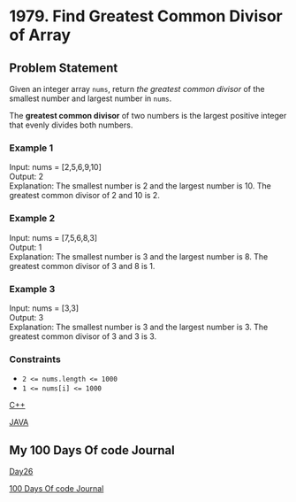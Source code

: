 # 1979. Find Greatest Common Divisor of Array

## Problem Statement

Given an integer array `nums`, return *the greatest common divisor* of the smallest number and largest number in `nums`.

The **greatest common divisor** of two numbers is the largest positive integer that evenly divides both numbers.

### Example 1

Input: nums = [2,5,6,9,10]  
Output: 2  
Explanation: The smallest number is 2 and the largest number is 10. The greatest common divisor of 2 and 10 is 2.

### Example 2

Input: nums = [7,5,6,8,3]  
Output: 1  
Explanation: The smallest number is 3 and the largest number is 8. The greatest common divisor of 3 and 8 is 1.

### Example 3

Input: nums = [3,3]  
Output: 3  
Explanation: The smallest number is 3 and the largest number is 3. The greatest common divisor of 3 and 3 is 3.

### Constraints

- `2 <= nums.length <= 1000`
- `1 <= nums[i] <= 1000`

[C++](https://github.com/infopkrajput/DSA/blob/main/LeetCode/1979.%20Find%20Greatest%20Common%20Divisor%20of%20Array/Solution.cpp)

[JAVA](https://github.com/infopkrajput/DSA/blob/main/LeetCode/1979.%20Find%20Greatest%20Common%20Divisor%20of%20Array/main.java)

## My 100 Days Of code Journal

[Day26](https://splashy-zone-afc.notion.site/Day-26-12049fd54d99809fb83bfc4b6bdb8ab4?pvs=4)

[100 Days Of code Journal](https://splashy-zone-afc.notion.site/100-Days-of-Code-Journal-11349fd54d99805f86defe8d1c3b0f78?pvs=4)
